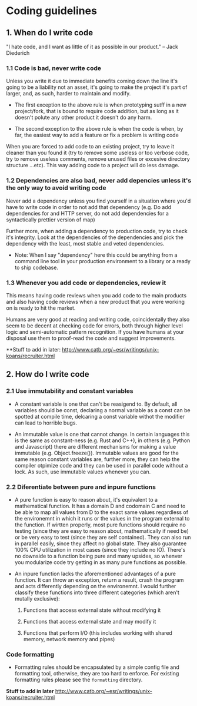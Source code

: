 # Coding guidelines


## 1. When do I write code

"I hate code, and I want as little of it as possible in our product." – Jack Diederich

### 1.1 Code is bad, never write code

Unless you write it due to immediate benefits coming down the line it's going to be a liability not an asset, it's going to make the project it's part of larger, and, as such, harder to maintain and modify.

* The first exception to the above rule is when prototyping sutff in a new project/fork, that is bound to require code addition, but as long as it doesn't polute any other product it doesn't do any harm.

* The second exception to the above rule is when the code is when, by far, the easiest way to add a feature or fix a problem is writing code

When you are forced to add code to an existing project, try to leave it cleaner than you found it (try to remove some useless or too verbose code, try to remove useless comments, remove unused files or excesive directory structure ...etc). This way adding code to a project will do less damage.

### 1.2 Dependencies are also bad, never add depencies unless it's the only way to avoid writing code

Never add a dependency unless you find yourself in a situation where you'd have to write code in order to not add that dependency (e.g. Do add dependencies for and HTTP server, do not add dependencies for a syntactically prettier version of map)

Further more, when adding a dependency to production code, try to check it's integrity. Look at the dependencies of the dependencies and pick the dependency with the least, most stable and veted dependencies.

* Note: When I say "dependency" here this could be anything from a command line tool in your production environment to a library or a ready to ship codebase.

### 1.3 Whenever you add code or dependencies, review it

This means having code reviews when you add code to the main products and also having code reviews when a new product that you were working on is ready to hit the market.

Humans are very good at reading and writing code, coincidentally they also seem to be decent at checking code for errors, both through higher level logic and semi-automatic pattern recognition. If you have humans at your disposal use them to proof-read the code and suggest improvements.




**Stuff to add in later:
http://www.catb.org/~esr/writings/unix-koans/recruiter.html

## 2. How do I write code

### 2.1 Use immutability and constant variables

* A constant variable is one that can't be reasigend to. By default, all variables should be const, declaring a normal variable as a const
can be spotted at compile time, delcaring a const variable withot the modifier can lead to horrible bugs.

* An immutable value is one that cannot change. In certain languages this is the same as constant-ness (e.g. Rust and C++), in others (e.g. Python and Javascript) there are different mechanisms for making a value immutable (e.g. Object.freeze()). Immutable values are good for the same reason constant variables are, further more, they can help the compiler otpimize code and they can be used in parallel code without a lock. As such, use immutable values whenever you can.


### 2.2 Diferentiate between pure and inpure functions

* A pure function is easy to reason about, it's equivalent to a mathematical function. It has a domain D and codomain C and need to be able to map all values from D to the exact same values regardless of the environemnt in which it runs or the values in the program external to the function. If wirtten properly, most pure functions should require no testing (since they are easy to reason about, mathematically if need be) or be very easy to test (since they are self contained). They can also run in parallel easily, since they affect no global state. They also guarantee 100% CPU utilization in most cases (since they include no IO). There's no downside to a function being pure and many upsides, so whenver you modularize code try getting in as many pure functions as possible.

* An inpure function lacks the aforementioned advantages of a pure function. It can throw an exception, return a result, crash the program and acts differently depending on the environemnt. I would further classify these functions into three different categories (which aren't mutally exclusive):
	1. Functions that access external state without modifying it

	2. Functions that access external state and may modify it

	3. Functions that perform I/O (this includes working with shared memory, network memory and pipes)

### Code formatting

* Formatting rules should be encapsulated by a simple config file and formatting tool, otherwise, they are too hard to enforce. For existing formatting rules please see the `formatting` directory.


**Stuff to add in later**
http://www.catb.org/~esr/writings/unix-koans/recruiter.html

